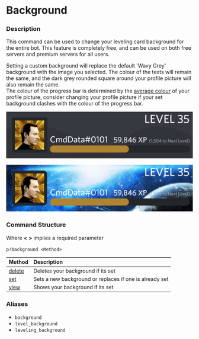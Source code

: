 # Background

### Description

This command can be used to change your leveling card background for the entire bot. This feature is completely free, and can be used on both free servers and premium servers for all users.  
  
Setting a custom background will replace the default 'Wavy Grey' background with the image you selected. The colour of the texts will remain the same, and the dark grey rounded square around your profile picture will also remain the same.   
The colour of the progress bar is determined by the [average colour](https://matkl.github.io/average-color/) of your profile picture, consider changing your profile picture if your set background clashes with the colour of the progress bar.

![Default &apos;Wavy Grey&apos; Leveling Card](../../.gitbook/assets/default.png)

![Custom &apos;Space&apos; Leveling Card](../../.gitbook/assets/level.png)

### Command Structure

Where **&lt; &gt;** implies a required parameter

```text
p!background <Method>
```

| Method | Description |
| :--- | :--- |
| [delete](delete.md) | Deletes your background if its set |
| [set](set.md) | Sets a new background or replaces if one is already set |
| [view](view.md) | Shows your background if its set |

### Aliases

* `background`
* `level_background`
* `leveling_background`

